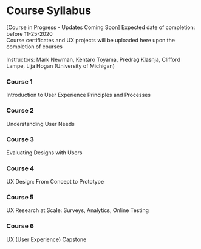 # Course Syllabus  
[Course in Progress - Updates Coming Soon]
Expected date of completion: before 11-25-2020  
Course certificates and UX projects will be uploaded here upon the completion of courses  
<br>
Instructors: Mark Newman, Kentaro Toyama, Predrag Klasnja, Clifford Lampe, Lija Hogan (University of Michigan)
### Course 1  
Introduction to User Experience Principles and Processes  
### Course 2
Understanding User Needs  
### Course 3
Evaluating Designs with Users  
### Course 4
UX Design: From Concept to Prototype  
### Course 5  
UX Research at Scale: Surveys, Analytics, Online Testing  
### Course 6   
UX (User Experience) Capstone
